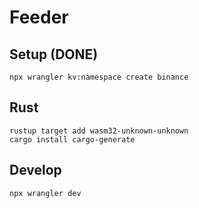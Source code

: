 # Feeder

## Setup (DONE)

```
npx wrangler kv:namespace create binance
```

## Rust

```
rustup target add wasm32-unknown-unknown
cargo install cargo-generate
```

## Develop

```
npx wrangler dev
```
